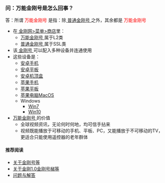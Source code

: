 ### 问：万能金刚号是怎么回事？
答：所谓<font color="Red"> 万能金刚号 </font>是指：除[ 普通金刚号 ](https://a2zitpro.github.io/web/普通金刚号)之外，其余都是<font color="Red"> 万能金刚号 </font>
- 在[ 金刚网>菜单>商店](https://atozitpro.net/shop)里：
  - [ 万能金刚号 ](https://a2zitpro.github.io/web/万能金刚号)属于L2类
  - [ 普通金刚号 ](https://a2zitpro.github.io/web/普通金刚号)属于SSL类
- 该[ 金刚号 ](https://a2zitpro.github.io/web/金刚号)可以配入多种设备并连通使用
- 这些设备是：<br>
  - [安卓手机](https://a2zitpro.github.io/web/android)
  - [安卓平板](https://a2zitpro.github.io/web/android)
  - [安卓机顶盒](https://a2zitpro.github.io/web/android)
  - [苹果手机](https://a2zitpro.github.io/web/ios)
  - [苹果平板](https://a2zitpro.github.io/web/ios)
  - [苹果电脑MacOS](https://a2zitpro.github.io/web/mac)
  - Windows
     - [Win7](https://a2zitpro.github.io/web/win7)
     - [Win10](https://a2zitpro.github.io/web/win10) <br>
- [ 万能金刚号 ](https://a2zitpro.github.io/web/万能金刚号)的价值<br>
  - 全球视频资讯，无论何时何地，均可信手拈来
  - 视频既能播放于可移动的手机、平板、PC，又能播放于不可移动的TV，更适合只能使用遥控器的老年群体

#### 推荐阅读

- [关于金刚号等](https://a2zitpro.github.io/web/列表-金刚号及相关问题)
- [关于金刚1.0金刚号梯等](https://a2zitpro.github.io/web/列表-关于金刚1.0配置金刚号型翻墙梯及相关问题)
- [问题与解答](https://a2zitpro.github.io/web/列表-问题与解答)
